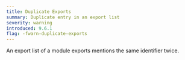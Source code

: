 ```yaml
---
title: Duplicate Exports
summary: Duplicate entry in an export list
severity: warning
introduced: 9.6.1
flag: -fwarn-duplicate-exports
---
```


An export list of a module exports mentions the same identifier twice.
